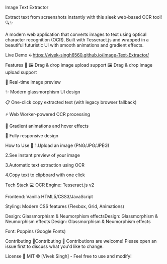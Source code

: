Image Text Extractor

Extract text from screenshots instantly with this sleek web-based OCR tool! 🔍✨

A modern web application that converts images to text using optical character recognition (OCR). Built with Tesseract.js and wrapped in a beautiful futuristic UI with smooth animations and gradient effects.

Live Demo ←https://vivek-singh6560.github.io/Image-Text-Extractor/

Features 🌟
🖼️ Drag & drop image upload support
🖼️ Drag & drop image upload support

📄 Real-time image preview

✨ Modern glassmorphism UI design

📋 One-click copy extracted text (with legacy browser fallback)

⚡ Web Worker-powered OCR processing

🌈 Gradient animations and hover effects

📱 Fully responsive design

How to Use 🚀
1.Upload an image (PNG/JPG/JPEG)

2.See instant preview of your image

3.Automatic text extraction using OCR

4.Copy text to clipboard with one click

Tech Stack 💻
OCR Engine: Tesseract.js v2

Frontend: Vanilla HTML5/CSS3/JavaScript

Styling: Modern CSS features (Flexbox, Grid, Animations)

Design: Glassmorphism & Neumorphism effectsDesign: Glassmorphism & Neumorphism effects
Design: Glassmorphism & Neumorphism effects

Font: Poppins (Google Fonts)

Contributing 🤝Contributing 🤝
Contributions are welcome! Please open an issue first to discuss what you'd like to change.

License 📄
MIT © [Vivek Singh] - Feel free to use and modify!
